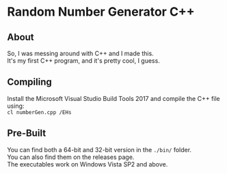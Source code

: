 # Random Number Generator C++
## About
So, I was messing around with C++ and I made this.\
It's my first C++ program, and it's pretty cool, I guess.
## Compiling
Install the Microsoft Visual Studio Build Tools 2017 and compile the C++ file using:\
`cl numberGen.cpp /EHs`
## Pre-Built
You can find both a 64-bit and 32-bit version in the `./bin/` folder.\
You can also find them on the releases page.\
The executables work on Windows Vista SP2 and above.

